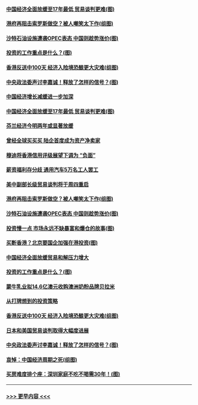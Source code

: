 #### [中国经济全面放缓至17年最低 贸易谈判更难(图)](../pages/p5/907648.md?t=09171533) 
#### [港府再阻击索罗斯做空？被人嘲笑太下作(组图)](../pages/p5/907637.md?t=09171533) 
#### [沙特石油设施遭袭OPEC表态 中国则趁势涨价(图)](../pages/p5/907570.md?t=09171533) 
#### [投资的工作重点是什么？(图)](../pages/p5/907561.md?t=09171533) 
#### [香港反送中100天 经济入险境恐酿更大灾难(组图)](../pages/p5/907533.md?t=09171533) 
#### [中央政法委声讨李嘉诚！释放了怎样的信号？(图)](../pages/p5/907522.md?t=09171533) 
#### [中国经济增长减缓进一步加深](../pages/p5/907649.md?t=09171533) 
#### [中国经济全面放缓至17年最低 贸易谈判更难(图)](../pages/p5/907648.md?t=09171533) 
#### [芬兰经济今明两年或显著放缓](../pages/p5/907643.md?t=09171533) 
#### [曾经全球买买买 陆企首度成为资产净卖家](../pages/p5/907641.md?t=09171533) 
#### [穆迪将香港信用评级展望下调为 “负面”](../pages/p5/907640.md?t=09171533) 
#### [薪资福利存分歧 通用汽车5万名工人罢工](../pages/p5/907639.md?t=09171533) 
#### [美中副部长级贸易谈判将于周四重启](../pages/p5/907638.md?t=09171533) 
#### [港府再阻击索罗斯做空？被人嘲笑太下作(组图)](../pages/p5/907637.md?t=09171533) 
#### [沙特石油设施遭袭OPEC表态 中国则趁势涨价(图)](../pages/p5/907570.md?t=09171533) 
#### [投资慢一点 市场永远不缺暴富和爆仓的故事(图)](../pages/p5/907564.md?t=09171533) 
#### [买断香港？北京要国企加强在港投资(图)](../pages/p5/907582.md?t=09171533) 
#### [中国经济全面放缓贸易和解压力增大](../pages/p5/907579.md?t=09171533) 
#### [投资的工作重点是什么？(图)](../pages/p5/907561.md?t=09171533) 
#### [蒙牛乳业拟14.6亿澳元收购澳洲奶粉品牌贝拉米](../pages/p5/907571.md?t=09171533) 
#### [从打牌想到的投资策略](../pages/p5/907563.md?t=09171533) 
#### [香港反送中100天 经济入险境恐酿更大灾难(组图)](../pages/p5/907533.md?t=09171533) 
#### [日本和美国贸易谈判取得大幅度进展](../pages/p5/907527.md?t=09171533) 
#### [中央政法委声讨李嘉诚！释放了怎样的信号？(图)](../pages/p5/907522.md?t=09171533) 
#### [哀悼：中国经济周期之死(组图)](../pages/p5/907455.md?t=09171533) 
#### [买房难度排个座：深圳家庭不吃不喝需30年！(图)](../pages/p5/907463.md?t=09171533) 

----
#### [ >>> 更早内容 <<< ](../indexes/p5-earlier.md)
